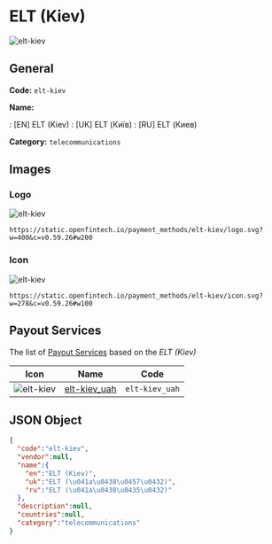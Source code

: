
# ELT (Kiev) 
![elt-kiev](https://static.openfintech.io/payment_methods/elt-kiev/logo.svg?w=400&c=v0.59.26#w200)  

## General 
**Code:** `elt-kiev` 
 
**Name:** 
 
:	[EN] ELT (Kiev) 
:	[UK] ELT (Київ) 
:	[RU] ELT (Киев) 
 
**Category:** `telecommunications` 
 

## Images 

### Logo 
![elt-kiev](https://static.openfintech.io/payment_methods/elt-kiev/logo.svg?w=400&c=v0.59.26#w200)  

```
https://static.openfintech.io/payment_methods/elt-kiev/logo.svg?w=400&c=v0.59.26#w200
```  

### Icon 
![elt-kiev](https://static.openfintech.io/payment_methods/elt-kiev/icon.svg?w=278&c=v0.59.26#w100)  

```
https://static.openfintech.io/payment_methods/elt-kiev/icon.svg?w=278&c=v0.59.26#w100
```  

## Payout Services 
 
The list of [Payout Services](/payout-services/) based on the _ELT (Kiev)_ 

|Icon|Name|Code| 
|:---:|:---:|:---:| 
|![elt-kiev](https://static.openfintech.io/payout_methods/elt-kiev/icon.svg?w=278&c=v0.59.26#w40) |[elt-kiev_uah](/payout-services/elt-kiev_uah/)|`elt-kiev_uah`| 
 

## JSON Object 

```json
{
  "code":"elt-kiev",
  "vendor":null,
  "name":{
    "en":"ELT (Kiev)",
    "uk":"ELT (\u041a\u0438\u0457\u0432)",
    "ru":"ELT (\u041a\u0438\u0435\u0432)"
  },
  "description":null,
  "countries":null,
  "category":"telecommunications"
}
```  
